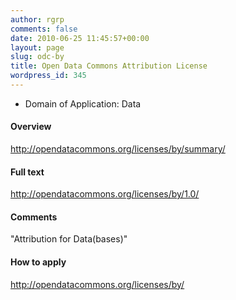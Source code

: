 ```yaml
---
author: rgrp
comments: false
date: 2010-06-25 11:45:57+00:00
layout: page
slug: odc-by
title: Open Data Commons Attribution License
wordpress_id: 345
---
```


 * Domain of Application: Data
 
#### Overview

<http://opendatacommons.org/licenses/by/summary/>

#### Full text 

<http://opendatacommons.org/licenses/by/1.0/>

#### Comments 

"Attribution for Data(bases)"

#### How to apply  

<http://opendatacommons.org/licenses/by/>

